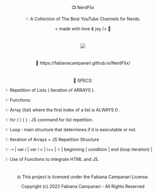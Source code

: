 <p align="center"> 📺  NerdFlix </p>

<p align="center"> ✨ A Collection of The Best YouTube Channels for Nerds. </p>

<p align="center"> < made with love & joy /> 🤎 </p>

#

<p align="center">
<img src="https://user-images.githubusercontent.com/113218619/212492272-65951257-e082-40fb-a675-80b05c68c4c3.png" />
</p>

#
  
<p align="center"> 🚀 https://fabianacampanari.github.io/NerdFlix/ </p>

#

<p align="center"> 📌 SPECS: </p>

✨ Repetition of Lists ( Iteration of ARRAYS ). 

✨ Functions:

✨ Array (list) where the first index of a list is ALWAYS 0 .

✨ for ( ) { } : JS command for list repetition.

✨ Loop : main structure that determines if it is executable or not.

✨ Iteration of Arrays = JS Repetition Structure

✨ ⇢ | var i | var i < | i++ | = | beginning | condition | end (loop iteration) |

✨ Use of Functions to integrate HTML and JS.

#


<p align="center">  ⚖︎ This project is licensed under the Fabiana Campanari License. </p>

<p align="center"> Copyright (c) 2022 Fabiana Campanari - All Rights Reserved </p>



